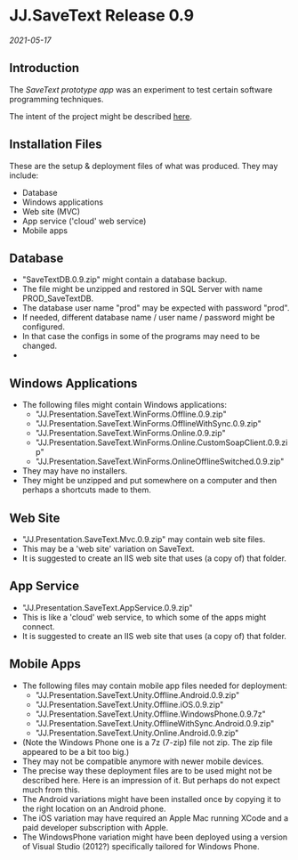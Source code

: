 JJ.SaveText Release 0.9
=======================

*2021-05-17*

Introduction
------------

The *SaveText prototype app* was an experiment to test certain software programming techniques.

The intent of the project might be described [here](https://github.com/jjvanzon/JJ.SaveText).


Installation Files
------------------

These are the setup & deployment files of what was produced. They may include:

- Database
- Windows applications
- Web site (MVC)
- App service ('cloud' web service)
- Mobile apps


Database
--------

- "SaveTextDB.0.9.zip" might contain a database backup.
- The file might be unzipped and restored in SQL Server with name PROD_SaveTextDB.
- The database user name "prod" may be expected with password "prod".
- If needed, different database name / user name / password might be configured.
- In that case the configs in some of the programs may need to be changed.
- 

Windows Applications
--------------------

- The following files might contain Windows applications:
    - "JJ.Presentation.SaveText.WinForms.Offline.0.9.zip"
    - "JJ.Presentation.SaveText.WinForms.OfflineWithSync.0.9.zip"
    - "JJ.Presentation.SaveText.WinForms.Online.0.9.zip"
    - "JJ.Presentation.SaveText.WinForms.Online.CustomSoapClient.0.9.zip"
    - "JJ.Presentation.SaveText.WinForms.OnlineOfflineSwitched.0.9.zip"
- They may have no installers.
- They might be unzipped and put somewhere on a computer and then perhaps a shortcuts made to them.


Web Site
--------

- "JJ.Presentation.SaveText.Mvc.0.9.zip" may contain web site files.
- This may be a 'web site' variation on SaveText.
- It is suggested to create an IIS web site that uses (a copy of) that folder.


App Service
-----------

- "JJ.Presentation.SaveText.AppService.0.9.zip"
- This is like a 'cloud' web service, to which some of the apps might connect.
- It is suggested to create an IIS web site that uses (a copy of) that folder.


Mobile Apps
-----------

- The following files may contain mobile app files needed for deployment:
    - "JJ.Presentation.SaveText.Unity.Offline.Android.0.9.zip"
    - "JJ.Presentation.SaveText.Unity.Offline.iOS.0.9.zip"
    - "JJ.Presentation.SaveText.Unity.Offline.WindowsPhone.0.9.7z"
    - "JJ.Presentation.SaveText.Unity.OfflineWithSync.Android.0.9.zip"
    - "JJ.Presentation.SaveText.Unity.Online.Android.0.9.zip"
- (Note the Windows Phone one is a 7z (7-zip) file not zip. The zip file appeared to be a bit too big.)
- They may not be compatible anymore with newer mobile devices.
- The precise way these deployment files are to be used might not be described here. Here is an impression of it. But perhaps do not expect much from this.
- The Android variations might have been installed once by copying it to the right location on an Android phone.
- The iOS variation may have required an Apple Mac running XCode and a paid developer subscription with Apple.
- The WindowsPhone variation might have been deployed using a version of Visual Studio (2012?) specifically tailored for Windows Phone.